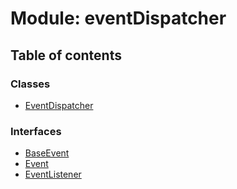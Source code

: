 # Module: eventDispatcher

## Table of contents

### Classes

- [EventDispatcher](../classes/eventDispatcher.EventDispatcher.md)

### Interfaces

- [BaseEvent](../interfaces/eventDispatcher.BaseEvent.md)
- [Event](../interfaces/eventDispatcher.Event.md)
- [EventListener](../interfaces/eventDispatcher.EventListener.md)
